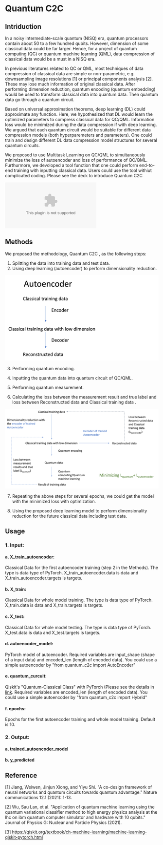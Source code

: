 # Quantum C2C

## Intriduction

In a noisy intermediate-scale quantum (NISQ) era, quantum processors contain about 50 to a few hundred qubits. However, dimension of some classical data could be far larger. Hence, for a project of quantum computing (QC) or quantum machine learning (QML), data compression of classical data would be a must in a NISQ era. 

In previous literatures related to QC or QML, most techniques of data compression of classical data are simple or non-parametric, e.g. downsampling image resolutions [1] or principal components analysis [2]. These may lose much information of original classical data. After performing dimension reduction, quantum encoding (quantum embedding) would be used to transform classical data into quantum data. Then quantum data go through a quantum circuit.

Based on universal approximation theorems, deep learning (DL) could approximate any function. Here, we hypothesized that DL would learn the optimized parameters to compress classical data for QC/QML. Information loss would be minimized during the data compression if with deep learning. We argued that each quantum circuit would be suitable for different data compression models (both hyperparemeters and parameters). One could train and design different DL data compression model structures for several quantum circuits.

We proposed to use Multitask Learning on QC/QML to simultaneously minimize the loss of autoencoder and loss of performance of QC/QML. Furthurmore, we devoloped a tool function that one could perform end-to-end training with inputting classical data. Users could use the tool withiut complicated coding.
Please see the deck to introduce Quantum C2C

![Quantum C2C](Quantum_C2C-Pitch.pptx)


## Methods

 We proposed the methodology, Quantum C2C , as the following steps:
1. Splitting the data into training data and test data.
2. Using deep learning (autoencoder) to perform dimensionality reduction.

![autoencoder](autoencoder.png)

3. Performing quantum encoding.

4. Inputting the quantum data into quantum circuit of QC/QML.

5. Performing quantum measurement.

6. Calculating the loss between the measurement result and true label and loss between Reconstructed data and Classical training data .

![main](main.png)



7. Repeating the above steps for several epochs, we could get the model with the minimized loss with optimization.

8. Using the proposed deep learning model to perform dimensionality reduction for the future classical data including test data.


## Usage

### 1. Input:

#### a. X_train_autoencoder: 
 Classical Data for the first autoencoder training (step 2 in the Methods). The type is data type of PyTorch. X_train_autoencoder.data is data and  X_train_autoencoder.targets is targets.
 
####  b. X_train:  
 Classical Data for whole model training. The type is data type of PyTorch. X_train.data is data and  X_train.targets is targets.
 
####  c. X_test:  
 Classical Data for whole model testing. The type is data type of PyTorch. X_test.data is data and  X_test.targets is targets.
 
####  d. autoencoder_model: 
 PyTorch model of autoencoder. Required variables are input_shape (shape of a input data) and encoded_len (length of encoded data). You could use a simple autoencoder by "from quantum_c2c import AutoEncoder"
 
####  e. quantum_curcuit: 
 Qiskit's "Quantum-Classical Class" with PyTorch (Please see the details in [link](https://qiskit.org/textbook/ch-machine-learning/machine-learning-qiskit-pytorch.html). Required variables are encoded_len (length of encoded data).  You could use a simple autoencoder by "from quantum_c2c import Hybrid"
 
####  f. epochs: 
 Epochs for the first autoencoder training and whole model training. Default is 10.

### 2. Output:

####  a. trained_autoencoder_model
 
####  b. y_predicted


## Reference

[1] Jiang, Weiwen, Jinjun Xiong, and Yiyu Shi. "A co-design framework of neural networks and quantum circuits towards quantum advantage." Nature communications 12.1 (2021): 1-13.

[2] Wu, Sau Lan, et al. "Application of quantum machine learning using the quantum variational classifier method to high energy physics analysis at the lhc on ibm quantum computer simulator and hardware with 10 qubits." Journal of Physics G: Nuclear and Particle Physics (2021).

[3] https://qiskit.org/textbook/ch-machine-learning/machine-learning-qiskit-pytorch.html
